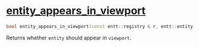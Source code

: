 # [entity_appears_in_viewport](entity_appears_in_viewport.hpp)

```cpp
bool entity_appears_in_viewport(const entt::registry & r, entt::entity entity, entt::entity viewport) noexcept;
```

Returns whether `entity` should appear in `viewport`.
